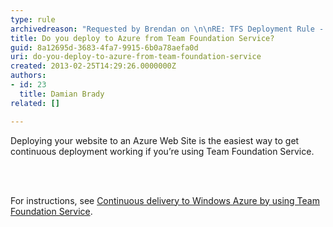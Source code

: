 ```yaml
---
type: rule
archivedreason: "Requested by Brendan on \n\nRE: TFS Deployment Rule - Does anyone follow this rule"
title: Do you deploy to Azure from Team Foundation Service?
guid: 8a12695d-3683-4fa7-9915-6b0a78aefa0d
uri: do-you-deploy-to-azure-from-team-foundation-service
created: 2013-02-25T14:29:26.0000000Z
authors:
- id: 23
  title: Damian Brady
related: []

---
```



<p>Deploying your website to an Azure Web Site is the easiest way to get continuous deployment working if you’re using Team Foundation Service.</p>
<br><excerpt class='endintro'></excerpt><br>
<p>​For instructions, see 
   <a href="http&#58;//www.windowsazure.com/en-us/develop/net/common-tasks/publishing-with-tfs/">Continuous delivery to Windows Azure by using Team Foundation Service</a>.</p>


